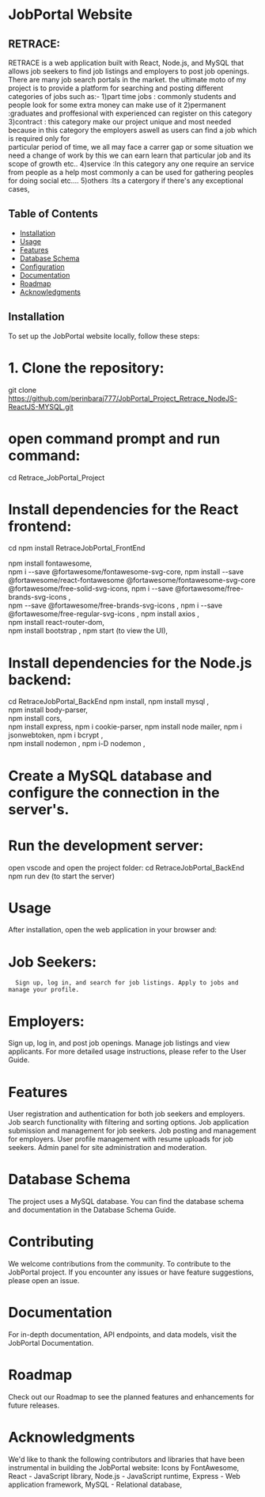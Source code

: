 # JobPortal Website
## RETRACE:
RETRACE is a web application built with React, Node.js, and MySQL that allows job seekers to find job listings and employers to post job openings.
There are many job search portals in the market. the ultimate moto of my project is to provide a platform for searching and posting different categories of jobs such as:-
      1)part time jobs : commonly students and people look for some extra money can make use of it
      2)permanent      :graduates and proffesional with experienced can register on this category 
      3)contract       : this category make our project unique and most needed because in this category the employers aswell as users can find a job which is required only for       
                       particular period of time, we all may face a carrer gap or some situation we need a change of work by this we  can earn learn  that particular job and its scope 
                       of growth etc.. 
      4)service        :In this category any one require an service from people as a help most commonly a can be used for gathering peoples for doing social etc.... 
      5)others         :Its a catergory if there's any exceptional cases, 
      


## Table of Contents

- [Installation](#installation)
- [Usage](#usage)
- [Features](#features)
- [Database Schema](#database-schema)
- [Configuration](#configuration)
- [Documentation](#documentation)
- [Roadmap](#roadmap)
- [Acknowledgments](#acknowledgments)

## Installation

To set up the JobPortal website locally, follow these steps:

# 1. Clone the repository:

   git clone https://github.com/perinbaraj777/JobPortal_Project_Retrace_NodeJS-ReactJS-MYSQL.git
# open command prompt and run command:
   cd Retrace_JobPortal_Project
   
# Install dependencies for the React frontend:
cd npm install RetraceJobPortal_FrontEnd

npm install fontawesome,                            
npm i --save @fortawesome/fontawesome-svg-core,
  npm install --save @fortawesome/react-fontawesome @fortawesome/fontawesome-svg-core @fortawesome/free-solid-svg-icons,
  npm i --save @fortawesome/free-brands-svg-icons ,       
 npm --save @fortawesome/free-brands-svg-icons  ,
 npm i --save @fortawesome/free-regular-svg-icons  ,
  npm install  axios  ,                                   
npm install react-router-dom,     
npm install bootstrap , 
npm start (to view the UI),

# Install dependencies for the Node.js backend:
cd RetraceJobPortal_BackEnd
npm install,
npm install mysql ,       
npm install body-parser,      
npm install cors,   
npm install express,
 npm i cookie-parser,
 npm install node mailer,
npm i jsonwebtoken,
npm i bcrypt ,  
npm install nodemon ,
npm i-D nodemon ,




# Create a MySQL database and configure the connection in the server's.

# Run the development server:
open vscode and open the project folder:
cd RetraceJobPortal_BackEnd
npm run dev (to start the server)

# Usage
After installation, open the web application in your browser and:

# Job Seekers: 
      Sign up, log in, and search for job listings. Apply to jobs and manage your profile.
# Employers:
Sign up, log in, and post job openings. Manage job listings and view applicants.
For more detailed usage instructions, please refer to the User Guide.

# Features
User registration and authentication for both job seekers and employers.
Job search functionality with filtering and sorting options.
Job application submission and management for job seekers.
Job posting and management for employers.
User profile management with resume uploads for job seekers.
Admin panel for site administration and moderation.

# Database Schema
The project uses a MySQL database. You can find the database schema and documentation in the Database Schema Guide.

# Contributing
We welcome contributions from the community. To contribute to the JobPortal project.
If you encounter any issues or have feature suggestions, please open an issue.

# Documentation
For in-depth documentation, API endpoints, and data models, visit the JobPortal Documentation.

# Roadmap
Check out our Roadmap to see the planned features and enhancements for future releases.

# Acknowledgments
We'd like to thank the following contributors and libraries that have been instrumental in building the JobPortal website:
Icons by FontAwesome,
React - JavaScript library,
Node.js - JavaScript runtime,
Express - Web application framework,
MySQL - Relational database,
